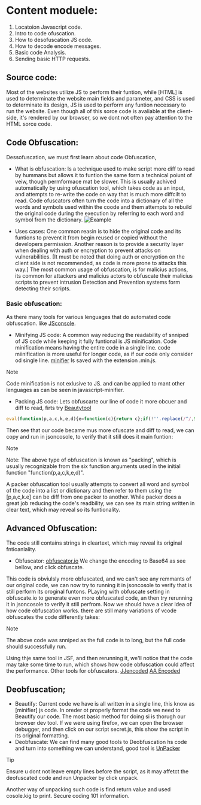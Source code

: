 # Content moduele:
1. Locatoion Javascript code.
2. Intro to code ofuscation.
3. How to desofuscation JS code.
4. How to decode encode messages.
5. Basic code Analysis.
6. Sending basic HTTP requests.

## Source code:
Most of the websites utilize JS to perform their funtion, while [HTML]  is used to determinate the website main fields and parameter, and CSS is used
to determinate its design, JS is used to perform  any funtion necessary to run the website.
Even though all of this sorce code is avaliable at the client-side, it's rendered by our browser, so we dont not often pay attention to the HTML sorce code.

## Code Obfuscation:
Dessofuscation, we must first learn about code Obfuscation,
- What is obfuscation:
Is a technique used to make script more diff to read by hummans but allows it to funtion the same form a technical poiunt of veiw, though  permformace mat be slower.
This is usually achived automatically by using ofuscation tool, which takes code as an input, and attempts to re-write the code on way that is much more diffcilt to read.
Code ofuscators often turn the code into a dictionary of all the words and symbols used within the coode and them attempts to rebuild the original code during the execution
by referring to each word and symbol from the dictionary.
![Example](https://academy.hackthebox.com/storage/modules/41/obfuscation_example.jpg)


- Uses  cases:
One common  reasin is to hide the original code and its funtions to prevent it from begin reused or copied without the developers permission.
Another reason is to provide a security layer when dealing with auth or encryption to prevent attacks on vulnerabilities.
[It must be noted that doing auth or encryption on the client side is not recommended, as code is more prone to attacks this way.]
The most  common usage of obfuscation, is for malicius actions, its common for attackers and malicius actors to obfuscate their malicius  scripts
to prevent intrusion Detection and Prevention systems form detecting their scripts.

### Basic obfuscation:

As there many tools for various lenguages that do automated code obfuscation. like [JSconsole](https://jsconsole.com/).
- Minifying JS code:
A common way reducing the readability of snniped of JS code while keeping  it fully funtional is JS minification. Code minification means having the entire code in a single
line. code miinification is more useful for longer code, as if our code only consider od single line.
[minifier](https://www.toptal.com/developers/javascript-minifier)
Is saved with the extension .min.js.

> [!NOTE]
> Code minification is not exlusive to JS. and can be applied to mant other lenguages as can be seen in javascript-minifier.

- Packing JS code:
Lets obfuscarte our line of code it more obcuer and diff to read, firts try [Beautytool](https://beautifytools.com/javascript-obfuscator.php)
```js
eval(function(p,a,c,k,e,d){e=function(c){return c};if(!''.replace(/^/,String)){while(c--){d[c]=k[c]||c}k=[function(e){return d[e]}];e=function(){return'\\w+'};c=1};while(c--){if(k[c]){p=p.replace(new RegExp('\\b'+e(c)+'\\b','g'),k[c])}}return p}('5.4(\'3 2 1 0\');',6,6,'Module|Deobfuscation|JavaScript|HTB|log|console'.split('|'),0,{}))
```
Then see that our code became mus more ofuscate and diff to read, we can copy and run in jsoncosole, to verify that it still does it main funtion:

> [!NOTE]
> Note: The above type of obfuscation is known as "packing", which is usually recognizable from the six function arguments used in the initial function "function(p,a,c,k,e,d)".

A packer obfuscation tool usually attempts to convert all word and symbol of the code into a list or dictionary and then refer to them using the [p,a,c,k.e] can be diff  from one packer to another.
While packer does a great job reducing  the code's readbility, we can see its main string written in clear text, which may reveal so its funtionality.

## Advanced Obfuscation:
The code still contains strings in cleartext, which may reveal its original fntioanlality.
- Obfuscator:
[obfuscator.io](https://obfuscator.io/) We change the encoding to Base64 as see bellow, and click obfuscate.

This code is obviulsly more obfuscated, and we can't see any remmants of our original code, we can now try to running it in jsoncosole to verify that is still perform its oroginal funtons. PLaying with
obfuscate setting in obfuscate.io to generate even more obfuscated code, an then try rerunning it in jsoncosole to verify it still perfrom.
Now we should have a clear idea of how code obfuscation works. there are still many variations of vcode obfuscates the code differently takes:
> [!NOTE]
> The above code was snniped as the full code is to long, but the full code should successfully run.

Using thje same tool in JSF, and then rerunning it, we'll notice that the code may take some time to run, which shows how code obfuscation could affect the performance.
Other tools for obfuscators.
[JJencoded](https://utf-8.jp/public/jjencode.html)
[AA Encoded](https://utf-8.jp/public/aaencode.html)

## Deobfuscation;
- Beautify:
Current code we have is all written in a single line, this know as [minifier] js code. In oreder ot properly format the code we need to Beautify our code. The most basic method for doing si is thorugh our browser dev tool.
If we were using firefox, we can open the browser debugger, and then click on our script secret.js, this show the script in its original formatting.
- Deobfuscate:
We can find many good tools to Deobfuscation hs code and turn into something we can understand, good tool is [UnPacker](https://matthewfl.com/unPacker.html)
> [!TIP]
> Ensure u dont not leave empty lines before the script, as it may affetct the deofuscated code and run Unpacker by click unpack.

Another way of unpacking such code is find return value and used cosole.kig to print.
Secure coding 101 information.

